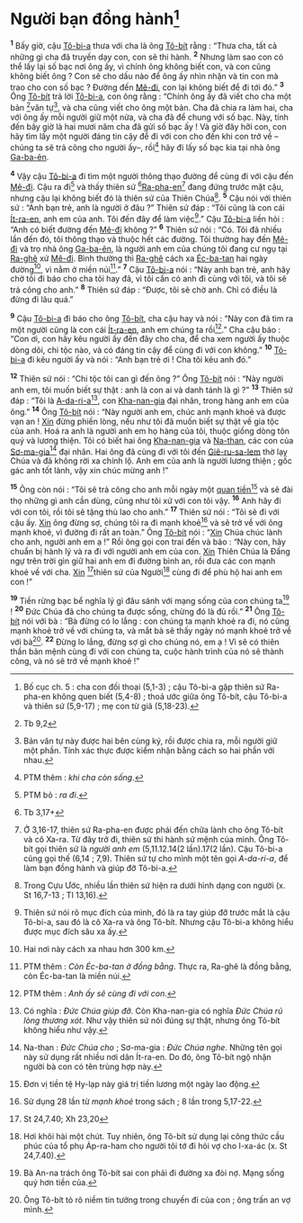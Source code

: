 # Người bạn đồng hành[^1]
<sup><b>1</b></sup> Bấy giờ, cậu [Tô-bi-a]() thưa với cha là ông [Tô-bít]() rằng : “Thưa cha, tất cả những gì cha đã truyền dạy con, con sẽ thi hành. <sup><b>2</b></sup> Nhưng làm sao con có thể lấy lại số bạc nơi ông ấy, vì chính ông không biết con, và con cũng không biết ông ? Con sẽ cho dấu nào để ông ấy nhìn nhận và tin con mà trao cho con số bạc ? Đường đến [Mê-đi](), con lại không biết để đi tới đó.” <sup><b>3</b></sup> Ông [Tô-bít]() trả lời [Tô-bi-a](), con ông rằng : “Chính ông ấy đã viết cho cha một bản [^1*]văn tự[^2], và cha cũng viết cho ông một bản. Cha đã chia ra làm hai, cha với ông ấy mỗi người giữ một nửa, và cha đã để chung với số bạc. Này, tính đến bây giờ là hai mươi năm cha đã gửi số bạc ấy ! Và giờ đây hỡi con, con hãy tìm lấy một người đáng tin cậy để đi với con cho đến khi con trở về –chúng ta sẽ trả công cho người ấy–, rồi[^3] hãy đi lấy số bạc kia tại nhà ông [Ga-ba-ên]().

<sup><b>4</b></sup> Vậy cậu [Tô-bi-a]() đi tìm một người thông thạo đường để cùng đi với cậu đến [Mê-đi](). Cậu ra đi[^4] và thấy thiên sứ [^2*][Ra-pha-en]()[^5] đang đứng trước mặt cậu, nhưng cậu lại không biết đó là thiên sứ của Thiên Chúa[^6]. <sup><b>5</b></sup> Cậu nói với thiên sứ : “Anh bạn trẻ, anh là người ở đâu ?” Thiên sứ đáp : “Tôi cũng là con cái [Ít-ra-en](), anh em của anh. Tôi đến đây để làm việc[^7].” Cậu [Tô-bi-a]() liền hỏi : “Anh có biết đường đến [Mê-đi]() không ?” <sup><b>6</b></sup> Thiên sứ nói : “Có. Tôi đã nhiều lần đến đó, tôi thông thạo và thuộc hết các đường. Tôi thường hay đến [Mê-đi]() và trọ nhà ông [Ga-ba-ên](), là người anh em của chúng tôi đang cư ngụ tại [Ra-ghê]() xứ [Mê-đi](). Bình thường thì [Ra-ghê]() cách xa [Éc-ba-tan]() hai ngày đường[^8], vì nằm ở miền núi[^9].” <sup><b>7</b></sup> Cậu [Tô-bi-a]() nói : “Này anh bạn trẻ, anh hãy chờ tôi đi báo cho cha tôi hay đã, vì tôi cần có anh đi cùng với tôi, và tôi sẽ trả công cho anh.” <sup><b>8</b></sup> Thiên sứ đáp : “Được, tôi sẽ chờ anh. Chỉ có điều là đừng đi lâu quá.”

<sup><b>9</b></sup> Cậu [Tô-bi-a]() đi báo cho ông [Tô-bít](), cha cậu hay và nói : “Này con đã tìm ra một người cũng là con cái [Ít-ra-en](), anh em chúng ta rồi[^10].” Cha cậu bảo : “Con ơi, con hãy kêu người ấy đến đây cho cha, để cha xem người ấy thuộc dòng dõi, chi tộc nào, và có đáng tin cậy để cùng đi với con không.” <sup><b>10</b></sup> [Tô-bi-a]() đi kêu người ấy và nói : “Anh bạn trẻ ơi ! Cha tôi kêu anh đó.”

<sup><b>12</b></sup> Thiên sứ nói : “Chi tộc tôi can gì đến ông ?” Ông [Tô-bít]() nói : “Này người anh em, tôi muốn biết sự thật : anh là con ai và danh tánh là gì ?” <sup><b>13</b></sup> Thiên sứ đáp : “Tôi là [A-da-ri-a]()[^17], con [Kha-nan-gia]() đại nhân, trong hàng anh em của ông.” <sup><b>14</b></sup> Ông [Tô-bít]() nói : “Này người anh em, chúc anh mạnh khoẻ và được vạn an ! [Xin]() đừng phiền lòng, nếu như tôi đã muốn biết sự thật về gia tộc của anh. Hoá ra anh là người anh em họ hàng của tôi, thuộc giống dòng tôn quý và lương thiện. Tôi có biết hai ông [Kha-nan-gia]() và [Na-than](), các con của [Sơ-ma-gia]()[^18] đại nhân. Hai ông đã cùng đi với tôi đến [Giê-ru-sa-lem]() thờ lạy Chúa và đã không rời xa chính lộ. Anh em của anh là người lương thiện ; gốc gác anh tốt lành, vậy xin chúc mừng anh !”

<sup><b>15</b></sup> Ông còn nói : “Tôi sẽ trả công cho anh mỗi ngày một [quan tiền]()[^19] và sẽ đài thọ những gì anh cần dùng, cũng như tôi xử với con tôi vậy. <sup><b>16</b></sup> Anh hãy đi với con tôi, rồi tôi sẽ tặng thù lao cho anh.” <sup><b>17</b></sup> Thiên sứ nói : “Tôi sẽ đi với cậu ấy. [Xin]() ông đừng sợ, chúng tôi ra đi mạnh khoẻ[^20] và sẽ trở về với ông mạnh khoẻ, vì đường đi rất an toàn.” Ông [Tô-bít]() nói : “[Xin]() Chúa chúc lành cho anh, người anh em ạ !” Rồi ông gọi con trai đến và bảo : “Này con, hãy chuẩn bị hành lý và ra đi với người anh em của con. [Xin]() Thiên Chúa là Đấng ngự trên trời gìn giữ hai anh em đi đường bình an, rồi đưa các con mạnh khoẻ về với cha. [Xin]() [^5*]thiên sứ của Người[^21] cùng đi để phù hộ hai anh em con !”

<sup><b>19</b></sup> Tiền rừng bạc bể nghĩa lý gì đâu sánh với mạng sống của con chúng ta[^23] ! <sup><b>20</b></sup> Đức Chúa đã cho chúng ta được sống, chừng đó là đủ rồi.” <sup><b>21</b></sup> Ông [Tô-bít]() nói với bà : “Bà đừng có lo lắng : con chúng ta mạnh khoẻ ra đi, nó cũng mạnh khoẻ trở về với chúng ta, và mắt bà sẽ thấy ngày nó mạnh khoẻ trở về với bà[^24]. <sup><b>22</b></sup> Đừng lo lắng, đừng sợ gì cho chúng nó, em ạ ! Vì sẽ có thiên thần bản mệnh cùng đi với con chúng ta, cuộc hành trình của nó sẽ thành công, và nó sẽ trở về mạnh khoẻ !”

[^1]: Bố cục ch. 5 : cha con đối thoại (5,1-3) ; cậu Tô-bi-a gặp thiên sứ Ra-pha-en không quen biết (5,4-8) ; thoả ước giữa ông Tô-bít, cậu Tô-bi-a và thiên sứ (5,9-17) ; mẹ con từ giã (5,18-23).
[^2]: Bản văn tự này được hai bên cùng ký, rồi được chia ra, mỗi người giữ một phần. Tính xác thực được kiểm nhận bằng cách so hai phần với nhau.
[^3]: PTM thêm : *khi cha còn sống*.
[^4]: PTM bỏ : *ra đi*.
[^5]: Ở 3,16-17, thiên sứ Ra-pha-en được phái đến chữa lành cho ông Tô-bít và cô Xa-ra. Từ đây trở đi, thiên sứ thi hành sứ mệnh của mình. Ông Tô-bít gọi thiên sứ là *người anh em* (5,11.12.14(2 lần).17(2 lần). Cậu Tô-bi-a cũng gọi thế (6,14 ; 7,9). Thiên sứ tự cho mình một tên gọi *A-da-ri-a*, để làm bạn đồng hành và giúp đỡ Tô-bi-a.
[^6]: Trong Cựu Ước, nhiều lần thiên sứ hiện ra dưới hình dạng con người (x. St 16,7-13 ; Tl 13,16).
[^7]: Thiên sứ nói rõ mục đích của mình, đó là ra tay giúp đỡ trước mắt là cậu Tô-bi-a, sau đó là cô Xa-ra và ông Tô-bít. Nhưng cậu Tô-bi-a không hiểu được mục đích sâu xa ấy.
[^8]: Hai nơi này cách xa nhau hơn 300 km.
[^9]: PTM thêm : *Còn Éc-ba-tan ở đồng bằng*. Thực ra, Ra-ghê là đồng bằng, còn Éc-ba-tan là miền núi.
[^10]: PTM thêm : *Anh ấy sẽ cùng đi với con*.
[^17]: Có nghĩa : *Đức Chúa giúp đỡ*. Còn Kha-nan-gia có nghĩa *Đức Chúa rủ lòng thương xót*. Như vậy thiên sứ nói đúng sự thật, nhưng ông Tô-bít không hiểu như vậy.
[^18]: Na-than : *Đức Chúa cho* ; Sơ-ma-gia : *Đức Chúa nghe*. Những tên gọi này sử dụng rất nhiều nơi dân Ít-ra-en. Do đó, ông Tô-bít ngộ nhận người bà con có tên trùng hợp này.
[^19]: Đơn vị tiền tệ Hy-lạp này giá trị tiền lương một ngày lao động.
[^20]: Sử dụng 28 lần từ *mạnh khoẻ* trong sách ; 8 lần trong 5,17-22.
[^21]: Hơi khôi hài một chút. Tuy nhiên, ông Tô-bít sử dụng lại công thức cầu phúc của tổ phụ Áp-ra-ham cho người tôi tớ đi hỏi vợ cho I-xa-ác (x. St 24,7.40).
[^23]: Bà An-na trách ông Tô-bít sai con phải đi đường xa đòi nợ. Mạng sống quý hơn tiền của.
[^24]: Ông Tô-bít tỏ rõ niềm tin tưởng trong chuyến đi của con ; ông trấn an vợ mình.
[^1*]: Tb 9,2
[^2*]: Tb 3,17+
[^5*]: St 24,7.40; Xh 23,20